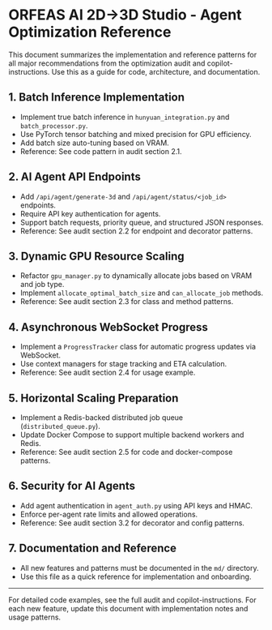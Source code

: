 # ORFEAS AI 2D→3D Studio - Agent Optimization Reference

This document summarizes the implementation and reference patterns for all major recommendations from the optimization audit and copilot-instructions. Use this as a guide for code, architecture, and documentation.

## 1. Batch Inference Implementation

- Implement true batch inference in `hunyuan_integration.py` and `batch_processor.py`.
- Use PyTorch tensor batching and mixed precision for GPU efficiency.
- Add batch size auto-tuning based on VRAM.
- Reference: See code pattern in audit section 2.1.

## 2. AI Agent API Endpoints

- Add `/api/agent/generate-3d` and `/api/agent/status/<job_id>` endpoints.
- Require API key authentication for agents.
- Support batch requests, priority queue, and structured JSON responses.
- Reference: See audit section 2.2 for endpoint and decorator patterns.

## 3. Dynamic GPU Resource Scaling

- Refactor `gpu_manager.py` to dynamically allocate jobs based on VRAM and job type.
- Implement `allocate_optimal_batch_size` and `can_allocate_job` methods.
- Reference: See audit section 2.3 for class and method patterns.

## 4. Asynchronous WebSocket Progress

- Implement a `ProgressTracker` class for automatic progress updates via WebSocket.
- Use context managers for stage tracking and ETA calculation.
- Reference: See audit section 2.4 for usage example.

## 5. Horizontal Scaling Preparation

- Implement a Redis-backed distributed job queue (`distributed_queue.py`).
- Update Docker Compose to support multiple backend workers and Redis.
- Reference: See audit section 2.5 for code and docker-compose patterns.

## 6. Security for AI Agents

- Add agent authentication in `agent_auth.py` using API keys and HMAC.
- Enforce per-agent rate limits and allowed operations.
- Reference: See audit section 3.2 for decorator and config patterns.

## 7. Documentation and Reference

- All new features and patterns must be documented in the `md/` directory.
- Use this file as a quick reference for implementation and onboarding.

---

For detailed code examples, see the full audit and copilot-instructions. For each new feature, update this document with implementation notes and usage patterns.
